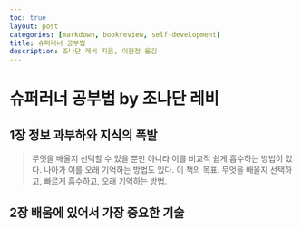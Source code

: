 ```yaml
---
toc: true
layout: post
categories: [markdown, bookreview, self-development]
title: 슈퍼러너 공부법
description: 조나단 레비 지음, 이현정 옮김
---
```


# 슈퍼러너 공부법 by 조나단 레비

## 1장 정보 과부하와 지식의 폭발
> 무엇을 배울지 선택할 수 있을 뿐만 아니라  이를 비교적 쉽게 흡수하는 방법이 있다.  나아가 이를 오래 기억하는 방법도 있다. 
이 책의 목표. 무엇을 배울지 선택하고, 빠르게 흡수하고, 오래 기억하는 방법. 

## 2장 배움에 있어서 가장 중요한 기술
